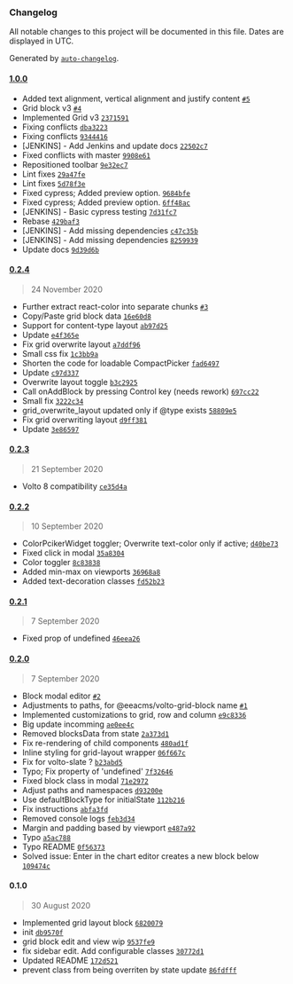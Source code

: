### Changelog

All notable changes to this project will be documented in this file. Dates are displayed in UTC.

Generated by [`auto-changelog`](https://github.com/CookPete/auto-changelog).

#### [1.0.0](https://github.com/eea/volto-grid-block/compare/0.2.4...1.0.0)

- Added text alignment, vertical alignment and justify content [`#5`](https://github.com/eea/volto-grid-block/pull/5)
- Grid block v3 [`#4`](https://github.com/eea/volto-grid-block/pull/4)
- Implemented Grid v3 [`2371591`](https://github.com/eea/volto-grid-block/commit/2371591cbf9ebc1fcbafbf48987978c1c5da98ec)
- Fixing conflicts [`dba3223`](https://github.com/eea/volto-grid-block/commit/dba32239f7f9fe148cacfadecb23f3a4baafccb6)
- Fixing conflicts [`9344416`](https://github.com/eea/volto-grid-block/commit/9344416d5285ce0aeffccce9a5d0ea0f30e83a9c)
- [JENKINS] - Add Jenkins and update docs [`22502c7`](https://github.com/eea/volto-grid-block/commit/22502c7f4bca3537e78c845c619ea1dbc884a286)
- Fixed conflicts with master [`9908e61`](https://github.com/eea/volto-grid-block/commit/9908e6127332390d1af6e6aae9c0e764227d4d89)
- Repositioned toolbar [`9e32ec7`](https://github.com/eea/volto-grid-block/commit/9e32ec73a6ca64b3d25a0b9a36b65c8e2096f223)
- Lint fixes [`29a47fe`](https://github.com/eea/volto-grid-block/commit/29a47febce0bfd44b729d11caac4e0695384bda5)
- Lint fixes [`5d78f3e`](https://github.com/eea/volto-grid-block/commit/5d78f3ee89668690252c4279dedc0fe17938718c)
- Fixed cypress; Added preview option. [`9684bfe`](https://github.com/eea/volto-grid-block/commit/9684bfe540a945260740af4962a5ab731757c300)
- Fixed cypress; Added preview option. [`6ff48ac`](https://github.com/eea/volto-grid-block/commit/6ff48ac08699da84c3121905e8c59d18a95e2d74)
- [JENKINS] - Basic cypress testing [`7d31fc7`](https://github.com/eea/volto-grid-block/commit/7d31fc7770f41fb3923d536ba2121467c057db62)
- Rebase [`429baf3`](https://github.com/eea/volto-grid-block/commit/429baf32111bb554ee1cee2baadb04abc10ba19d)
- [JENKINS] - Add missing dependencies [`c47c35b`](https://github.com/eea/volto-grid-block/commit/c47c35be6865ef01b79928d97aeefacf195ac02f)
- [JENKINS] - Add missing dependencies [`8259939`](https://github.com/eea/volto-grid-block/commit/8259939b131a55cf86c6309c0188e84b2945410f)
- Update docs [`9d39d6b`](https://github.com/eea/volto-grid-block/commit/9d39d6b0eb8d4838da4e940673140d4152fa4f6e)

#### [0.2.4](https://github.com/eea/volto-grid-block/compare/0.2.3...0.2.4)

> 24 November 2020

- Further extract react-color into separate chunks [`#3`](https://github.com/eea/volto-grid-block/pull/3)
- Copy/Paste grid block data [`16e60d8`](https://github.com/eea/volto-grid-block/commit/16e60d8e2e538c77d70751f2edf909cfb318d8be)
- Support for content-type layout [`ab97d25`](https://github.com/eea/volto-grid-block/commit/ab97d25cc9a8384c778353b24f045240ecbbc1ee)
- Update [`e4f365e`](https://github.com/eea/volto-grid-block/commit/e4f365e816a8d6fe2c566f019abd2cef9db8f6e2)
- Fix grid overwrite layout [`a7ddf96`](https://github.com/eea/volto-grid-block/commit/a7ddf96c18957d17cd907720b88efce7175f348d)
- Small css fix [`1c3bb9a`](https://github.com/eea/volto-grid-block/commit/1c3bb9a88f0c92ea00bf151ef8bad5b10519893a)
- Shorten the code for loadable CompactPicker [`fad6497`](https://github.com/eea/volto-grid-block/commit/fad64970591053f291df4a424bcc37eaa50179aa)
- Update [`c97d337`](https://github.com/eea/volto-grid-block/commit/c97d337ad2e54081a81629dd2e6f8d13ed97f438)
- Overwrite layout toggle [`b3c2925`](https://github.com/eea/volto-grid-block/commit/b3c2925cf8b553876557a975d60c095df17a6b3a)
- Call onAddBlock by pressing Control key (needs rework) [`697cc22`](https://github.com/eea/volto-grid-block/commit/697cc22e2643b92aece7c787dfda017bee429902)
- Small fix [`3222c34`](https://github.com/eea/volto-grid-block/commit/3222c348bb39959eacde95cf20a299d2d09535c2)
- grid_overwrite_layout updated only if @type exists [`58809e5`](https://github.com/eea/volto-grid-block/commit/58809e5e5b2485ee956de529cb31a8bcbdfcef8c)
- Fix grid overwriting layout [`d9ff381`](https://github.com/eea/volto-grid-block/commit/d9ff381cbbd7a11e919c5f6cc4629b8c2cafd8b1)
- Update [`3e86597`](https://github.com/eea/volto-grid-block/commit/3e8659739f2972729f513bd1695c5b7238bf1a9a)

#### [0.2.3](https://github.com/eea/volto-grid-block/compare/0.2.2...0.2.3)

> 21 September 2020

- Volto 8 compatibility [`ce35d4a`](https://github.com/eea/volto-grid-block/commit/ce35d4ad604962fa59bede5fe26ffb4fe4238fbd)

#### [0.2.2](https://github.com/eea/volto-grid-block/compare/0.2.1...0.2.2)

> 10 September 2020

- ColorPcikerWidget toggler; Overwrite text-color only if active; [`d40be73`](https://github.com/eea/volto-grid-block/commit/d40be73e9a40748ea80bf0f5c177f9533dd11c2d)
- Fixed click in modal [`35a8304`](https://github.com/eea/volto-grid-block/commit/35a8304b769286deda4f0a55b55bdebce4b3492f)
- Color toggler [`8c83838`](https://github.com/eea/volto-grid-block/commit/8c83838c72092719bda9cedd9144c51a554d1f98)
- Added min-max on viewports [`36968a8`](https://github.com/eea/volto-grid-block/commit/36968a8e9248acff22dcc68aa226c200c5fe551d)
- Added text-decoration classes [`fd52b23`](https://github.com/eea/volto-grid-block/commit/fd52b23d1c522448ca3704eb745cf0b0ee0ab16d)

#### [0.2.1](https://github.com/eea/volto-grid-block/compare/0.2.0...0.2.1)

> 7 September 2020

- Fixed prop of undefined [`46eea26`](https://github.com/eea/volto-grid-block/commit/46eea26f1bbd6a1e18c36a2388de569047a45cd9)

#### [0.2.0](https://github.com/eea/volto-grid-block/compare/0.1.0...0.2.0)

> 7 September 2020

- Block modal editor [`#2`](https://github.com/eea/volto-grid-block/pull/2)
- Adjustments to paths, for @eeacms/volto-grid-block name [`#1`](https://github.com/eea/volto-grid-block/pull/1)
- Implemented customizations to grid, row and column [`e9c8336`](https://github.com/eea/volto-grid-block/commit/e9c8336a45a3067a72eb00378a968c0d602cdbcb)
- Big update incomming [`ae0ee4c`](https://github.com/eea/volto-grid-block/commit/ae0ee4cee1ae2c22539ca6842a9fe51813461f4c)
- Removed blocksData from state [`2a373d1`](https://github.com/eea/volto-grid-block/commit/2a373d1af34509ae519a482623bc92cb1ebb80ac)
- Fix re-rendering of child components [`480ad1f`](https://github.com/eea/volto-grid-block/commit/480ad1f583d5c7fe6afc396cb33ac7b0fe75c160)
- Inline styling for grid-layout wrapper [`06f667c`](https://github.com/eea/volto-grid-block/commit/06f667ccdb68c932b2356d2aadba07fa82c0a5d0)
- Fix for volto-slate ? [`b23abd5`](https://github.com/eea/volto-grid-block/commit/b23abd5a5d6b596e49f05acc68a1d91f0334ba52)
- Typo; Fix property of 'undefined' [`7f32646`](https://github.com/eea/volto-grid-block/commit/7f3264696aa40091452d68bbe36384e21bfb810f)
- Fixed block class in modal [`71e2972`](https://github.com/eea/volto-grid-block/commit/71e2972ba18202e66903a5068e0584262e5df7e6)
- Adjust paths and namespaces [`d93200e`](https://github.com/eea/volto-grid-block/commit/d93200e53e83658bcf2325e6744510bcca038a1f)
- Use defaultBlockType for initialState [`112b216`](https://github.com/eea/volto-grid-block/commit/112b216617363f46ccfebf0c67b4e597d441c871)
- Fix instructions [`abfa3fd`](https://github.com/eea/volto-grid-block/commit/abfa3fd30f85ffa0cd395d52caf187cbf4e77eb9)
- Removed console logs [`feb3d34`](https://github.com/eea/volto-grid-block/commit/feb3d3401e6eb08c1244e61b7175c55803f19670)
- Margin and padding based by viewport [`e487a92`](https://github.com/eea/volto-grid-block/commit/e487a9233fba82db139d4264de063814442804a9)
- Typo [`a5ac788`](https://github.com/eea/volto-grid-block/commit/a5ac7880ec670b86671ab9923569f07f37abef8d)
- Typo README [`0f56373`](https://github.com/eea/volto-grid-block/commit/0f5637323c83d85b9fb62e2e812826a04fb3f2e2)
- Solved issue: Enter in the chart editor creates a new block below [`109474c`](https://github.com/eea/volto-grid-block/commit/109474c304c9ecb03b7a081824b590936955860c)

#### 0.1.0

> 30 August 2020

- Implemented grid layout block [`6820079`](https://github.com/eea/volto-grid-block/commit/682007994ce054edcace1cddb6a4931a2b079fcb)
- init [`db9570f`](https://github.com/eea/volto-grid-block/commit/db9570f21c874842336959865cb0a6da98acb386)
- grid block edit and view wip [`9537fe9`](https://github.com/eea/volto-grid-block/commit/9537fe9ba9e0e1360ed2765bd405fbfb5535ccb9)
- fix sidebar edit. Add configurable classes [`30772d1`](https://github.com/eea/volto-grid-block/commit/30772d155c9c24cd2a8014dcd56d9d9ea107018d)
- Updated README [`172d521`](https://github.com/eea/volto-grid-block/commit/172d52109c2d46ffb00e5d0ecc0ba322812eed4b)
- prevent class from being overriten by state update [`86fdfff`](https://github.com/eea/volto-grid-block/commit/86fdfffdb3523e69041507c19cbc6bd0f8da58ec)
